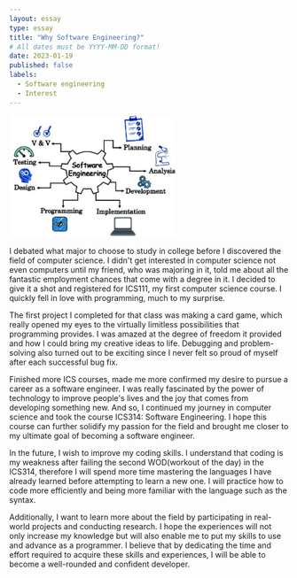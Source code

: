 ```yaml
---
layout: essay
type: essay
title: "Why Software Engineering?"
# All dates must be YYYY-MM-DD format!
date: 2023-01-19
published: false
labels:
  - Software engineering
  - Interest
---
```


<img width="300px" class="img-fluid" src="../img/software-engineering-essay.png"> 
 
I debated what major to choose to study in college before I discovered the field of computer science. I didn't get interested in computer science not even computers until my friend, who was majoring in it, told me about all the fantastic employment chances that come with a degree in it. I decided to give it a shot and registered for ICS111, my first computer science course. I quickly fell in love with programming, much to my surprise.

The first project I completed for that class was making a card game, which really opened my eyes to the virtually limitless possibilities that programming provides. I was amazed at the degree of freedom it provided and how I could bring my creative ideas to life. Debugging and problem-solving also turned out to be exciting since I never felt so proud of myself after each successful bug fix.

Finished more ICS courses, made me more confirmed my desire to pursue a career as a software engineer. I was really fascinated by the power of technology to improve people's lives and the joy that comes from developing something new. And so, I continued my journey in computer science and took the course ICS314: Software Engineering. I hope this course can further solidify my passion for the field and brought me closer to my ultimate goal of becoming a software engineer.

In the future, I wish to improve my coding skills. I understand that coding is my weakness after failing the second WOD(workout of the day) in the ICS314, therefore I will spend more time mastering the languages I have already learned before attempting to learn a new one. I will practice how to code more efficiently and being more familiar with the language such as the syntax. 

Additionally, I want to learn more about the field by participating in real-world projects and conducting research. I hope the experiences will not only increase my knowledge but will also enable me to put my skills to use and advance as a programmer. I believe that by dedicating the time and effort required to acquire these skills and experiences, I will be able to become a well-rounded and confident developer.





